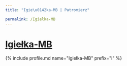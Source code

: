 ```yaml
---
title: "Igie\u0142ka-MB | Patromierz"

permalink: /Igiełka-MB
---
```


# [Igiełka-MB](https://patronite.pl/Igiełka-MB)

{% include profile.md name="Igiełka-MB" prefix="i" %}
